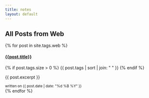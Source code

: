 ```yaml
---
title: notes
layout: default
---
```


<main class="container pt-3 pb-5">
    <h2 class="pb-3">All Posts from Web</h2>
    <div class="row row-cols-1 row-cols-md-3 g-4">
    {% for post in site.tags.web %}
      <div class="col">
        <div class="card h-100">
          <div class="card-body">
            <h4 class="card-title"><a href="{{ site.url }}{{ post.url | relative_url }}">{{post.title}}</a></h4>
            <p>
              {% if post.tags.size > 0 %}
                {{ post.tags | sort | join: " " }}
              {% endif %}
            </p>
            <p class="card-text">{{ post.excerpt }}</p>
          </div>
          <div class="card-footer">
            <small class="text-muted postDate">written on {{ post.date | date: "%d %B %Y" }}</small>
          </div>
        </div>
      </div>
    {% endfor %}
    </div>
</main>